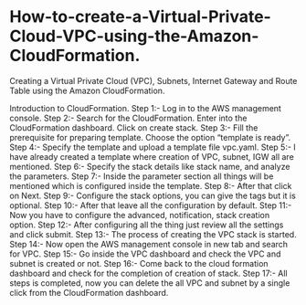 # How-to-create-a-Virtual-Private-Cloud-VPC-using-the-Amazon-CloudFormation.
Creating a Virtual Private Cloud (VPC), Subnets, Internet Gateway and Route Table using the Amazon CloudFormation.


Introduction to CloudFormation.
Step 1:- Log in to the AWS management console.
Step 2:- Search for the CloudFormation. Enter into the CloudFormation dashboard. Click on create stack.
Step 3:- Fill the prerequisite for preparing template. Choose the option “template is ready”.
Step 4:- Specify the template and upload a template file vpc.yaml.
Step 5:- I have already created a template where creation of VPC, subnet, IGW all are mentioned.
Step 6:- Specify the stack details like stack name, and analyze the parameters.
Step 7:- Inside the parameter section all things will be mentioned which is configured inside the template.
Step 8:- After that click on Next.
Step 9:- Configure the stack options, you can give the tags but it is optional. Step 10:- After that leave all the configuration by default.
Step 11:- Now you have to configure the advanced, notification, stack creation option.
Step 12:- After configuring all the thing just review all the settings and click submit.
Step 13:- The process of creating the VPC stack is started.
Step 14:- Now open the AWS management console in new tab and search for VPC. Step 15:- Go inside the VPC dashboard and check the VPC and subnet is created or not.
Step 16:- Come back to the cloud formation dashboard and check for the completion of creation of stack.
Step 17:- All steps is completed, now you can delete the all VPC and subnet by a single click from the CloudFormation dashboard.
 
